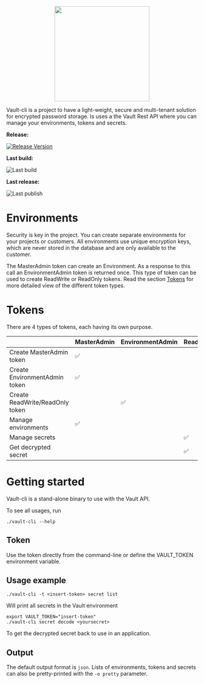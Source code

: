 <div style="text-align: center">
<img src="https://vault.pnck.nl/cdn/logo.png" width="250" alt=""/>
</div>

Vault-cli is a project to have a light-weight, secure and multi-tenant solution for encrypted password storage. Is uses a the Vault Rest API where you can manage your environments, tokens and secrets.

**Release:**

[![Release Version](https://img.shields.io/github/v/release/gkwmiddelkamp/vault?label=vault)](https://github.com/previder/vault-cli/releases/latest)

**Last build:**

![Last build](https://github.com/previder/vault-cli/actions/workflows/go.yml/badge.svg)

**Last release:**

![Last publish](https://github.com/previder/vault-cli/actions/workflows/goreleaser.yml/badge.svg)

# Environments
Security is key in the project. You can create separate environments for your projects or customers. All environments use unique encryption keys, which are never stored in the database and are only available to the customer.

The MasterAdmin token can create an Environment. As a response to this call an EnvironmentAdmin token is returned once. This type of token can be used to create ReadWrite or ReadOnly tokens. Read the section [Tokens](#Tokens) for more detailed view of the different token types.

# Tokens
There are 4 types of tokens, each having its own purpose.

|                                  | MasterAdmin   	 | EnvironmentAdmin  	 | ReadWrite  	 | ReadOnly   	 |
|----------------------------------|-----------------|---------------------|--------------|--------------|
| Create MasterAdmin token	        | 	     ✅         | 	                   | 	            | 	            |
| Create EnvironmentAdmin token	   | 	 ✅              | 	                   | 	            | 	            |
| Create ReadWrite/ReadOnly token	 | 	               | 	      ✅            | 	            | 	            |
| Manage environments              | 	     ✅          | 	                   | 	            | 	            |
| Manage secrets	                  | 	               | 	                   | 	  ✅          | 	            |
| Get decrypted secret             | 	               | 	                   | 	   ✅         | 	    ✅        |


# Getting started
Vault-cli is a stand-alone binary to use with the Vault API. 

To see all usages, run
```shell
./vault-cli --help
```

## Token
Use the token directly from the command-line or define the VAULT_TOKEN environment variable.

## Usage example
```shell
./vault-cli -t <insert-token> secret list
```
Will print all secrets in the Vault environment

```shell
export VAULT_TOKEN="insert-token"
./vault-cli secret decode <yoursecret>
```
To get the decrypted secret back to use in an application.

## Output
The default output format is `json`. Lists of environments, tokens and secrets can also be pretty-printed with the `-o pretty` parameter.
